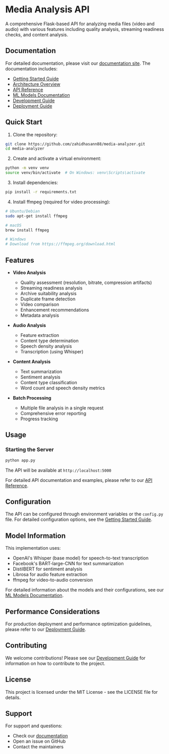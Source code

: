 # Media Analysis API

A comprehensive Flask-based API for analyzing media files (video and audio) with various features including quality analysis, streaming readiness checks, and content analysis.

## Documentation

For detailed documentation, please visit our [documentation site](./docs/README.md). The documentation includes:

- [Getting Started Guide](./docs/getting-started.md)
- [Architecture Overview](./docs/architecture.md)
- [API Reference](./docs/api-reference.md)
- [ML Models Documentation](./docs/models.md)
- [Development Guide](./docs/development.md)
- [Deployment Guide](./docs/deployment.md)

## Quick Start

1. Clone the repository:
```bash
git clone https://github.com/zahidhasann88/media-analyzer.git
cd media-analyzer
```

2. Create and activate a virtual environment:
```bash
python -m venv venv
source venv/bin/activate  # On Windows: venv\Scripts\activate
```

3. Install dependencies:
```bash
pip install -r requirements.txt
```

4. Install ffmpeg (required for video processing):
```bash
# Ubuntu/Debian
sudo apt-get install ffmpeg

# macOS
brew install ffmpeg

# Windows
# Download from https://ffmpeg.org/download.html
```

## Features

- **Video Analysis**
  - Quality assessment (resolution, bitrate, compression artifacts)
  - Streaming readiness analysis
  - Archive suitability analysis
  - Duplicate frame detection
  - Video comparison
  - Enhancement recommendations
  - Metadata analysis

- **Audio Analysis**
  - Feature extraction
  - Content type determination
  - Speech density analysis
  - Transcription (using Whisper)

- **Content Analysis**
  - Text summarization
  - Sentiment analysis
  - Content type classification
  - Word count and speech density metrics

- **Batch Processing**
  - Multiple file analysis in a single request
  - Comprehensive error reporting
  - Progress tracking

## Usage

### Starting the Server

```bash
python app.py
```

The API will be available at `http://localhost:5000`

For detailed API documentation and examples, please refer to our [API Reference](./docs/api-reference.md).

## Configuration

The API can be configured through environment variables or the `config.py` file. For detailed configuration options, see the [Getting Started Guide](./docs/getting-started.md#configuration).

## Model Information

This implementation uses:
- OpenAI's Whisper (base model) for speech-to-text transcription
- Facebook's BART-large-CNN for text summarization
- DistilBERT for sentiment analysis
- Librosa for audio feature extraction
- ffmpeg for video-to-audio conversion

For detailed information about the models and their configurations, see our [ML Models Documentation](./docs/models.md).

## Performance Considerations

For production deployment and performance optimization guidelines, please refer to our [Deployment Guide](./docs/deployment.md#performance-considerations).

## Contributing

We welcome contributions! Please see our [Development Guide](./docs/development.md#contributing) for information on how to contribute to the project.

## License

This project is licensed under the MIT License - see the LICENSE file for details.

## Support

For support and questions:
- Check our [documentation](./docs/README.md)
- Open an issue on GitHub
- Contact the maintainers